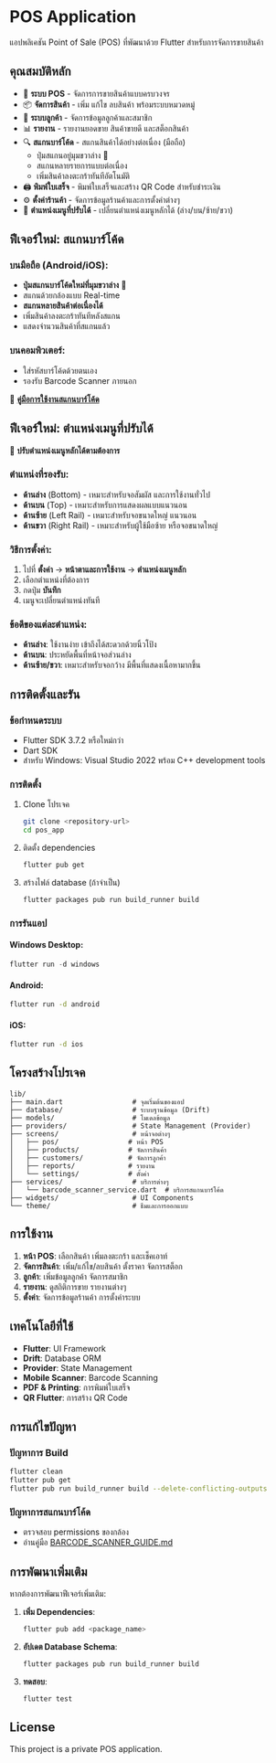 # POS Application

แอปพลิเคชัน Point of Sale (POS) ที่พัฒนาด้วย Flutter สำหรับการจัดการขายสินค้า

## คุณสมบัติหลัก

- 🛒 **ระบบ POS** - จัดการการขายสินค้าแบบครบวงจร
- 📦 **จัดการสินค้า** - เพิ่ม แก้ไข ลบสินค้า พร้อมระบบหมวดหมู่
- 👥 **ระบบลูกค้า** - จัดการข้อมูลลูกค้าและสมาชิก
- 📊 **รายงาน** - รายงานยอดขาย สินค้าขายดี และสต็อกสินค้า
- 🔍 **สแกนบาร์โค้ด** - สแกนสินค้าได้อย่างต่อเนื่อง (มือถือ) 
  - ปุ่มสแกนอยู่มุมขวาล่าง 🎯
  - สแกนหลายรายการแบบต่อเนื่อง
  - เพิ่มสินค้าลงตะกร้าทันทีอัตโนมัติ
- 🖨️ **พิมพ์ใบเสร็จ** - พิมพ์ใบเสร็จและสร้าง QR Code สำหรับชำระเงิน
- ⚙️ **ตั้งค่าร้านค้า** - จัดการข้อมูลร้านค้าและการตั้งค่าต่างๆ
- 🧭 **ตำแหน่งเมนูที่ปรับได้** - เปลี่ยนตำแหน่งเมนูหลักได้ (ล่าง/บน/ซ้าย/ขวา)

## ฟีเจอร์ใหม่: สแกนบาร์โค้ด

### บนมือถือ (Android/iOS):
- **ปุ่มสแกนบาร์โค้ดใหม่ที่มุมขวาล่าง** 🎯
- สแกนด้วยกล้องแบบ Real-time
- **สแกนหลายสินค้าต่อเนื่องได้**
- เพิ่มสินค้าลงตะกร้าทันทีหลังสแกน
- แสดงจำนวนสินค้าที่สแกนแล้ว

### บนคอมพิวเตอร์:
- ใส่รหัสบาร์โค้ดด้วยตนเอง
- รองรับ Barcode Scanner ภายนอก

📖 **[คู่มือการใช้งานสแกนบาร์โค้ด](BARCODE_SCANNER_GUIDE.md)**

## ฟีเจอร์ใหม่: ตำแหน่งเมนูที่ปรับได้

🧭 **ปรับตำแหน่งเมนูหลักได้ตามต้องการ**

### ตำแหน่งที่รองรับ:
- **ด้านล่าง** (Bottom) - เหมาะสำหรับจอสัมผัส และการใช้งานทั่วไป
- **ด้านบน** (Top) - เหมาะสำหรับการแสดงผลแบบแนวนอน
- **ด้านซ้าย** (Left Rail) - เหมาะสำหรับจอขนาดใหญ่ แนวนอน
- **ด้านขวา** (Right Rail) - เหมาะสำหรับผู้ใช้มือซ้าย หรือจอขนาดใหญ่

### วิธีการตั้งค่า:
1. ไปที่ **ตั้งค่า** → **หน้าตาและการใช้งาน** → **ตำแหน่งเมนูหลัก**
2. เลือกตำแหน่งที่ต้องการ
3. กดปุ่ม **บันทึก**
4. เมนูจะเปลี่ยนตำแหน่งทันที

### ข้อดีของแต่ละตำแหน่ง:
- **ด้านล่าง**: ใช้งานง่าย เข้าถึงได้สะดวกด้วยนิ้วโป้ง
- **ด้านบน**: ประหยัดพื้นที่หน้าจอส่วนล่าง
- **ด้านซ้าย/ขวา**: เหมาะสำหรับจอกว้าง มีพื้นที่แสดงเนื้อหามากขึ้น

## การติดตั้งและรัน

### ข้อกำหนดระบบ
- Flutter SDK 3.7.2 หรือใหม่กว่า
- Dart SDK
- สำหรับ Windows: Visual Studio 2022 พร้อม C++ development tools

### การติดตั้ง
1. Clone โปรเจค
   ```bash
   git clone <repository-url>
   cd pos_app
   ```

2. ติดตั้ง dependencies
   ```bash
   flutter pub get
   ```

3. สร้างไฟล์ database (ถ้าจำเป็น)
   ```bash
   flutter packages pub run build_runner build
   ```

### การรันแอป

#### Windows Desktop:
```powershell
flutter run -d windows
```

#### Android:
```bash
flutter run -d android
```

#### iOS:
```bash
flutter run -d ios
```

## โครงสร้างโปรเจค

```
lib/
├── main.dart                 # จุดเริ่มต้นของแอป
├── database/                 # ระบบฐานข้อมูล (Drift)
├── models/                   # โมเดลข้อมูล
├── providers/                # State Management (Provider)
├── screens/                  # หน้าจอต่างๆ
│   ├── pos/                 # หน้า POS
│   ├── products/            # จัดการสินค้า
│   ├── customers/           # จัดการลูกค้า
│   ├── reports/             # รายงาน
│   └── settings/            # ตั้งค่า
├── services/                 # บริการต่างๆ
│   └── barcode_scanner_service.dart  # บริการสแกนบาร์โค้ด
├── widgets/                  # UI Components
└── theme/                    # ธีมและการออกแบบ
```

## การใช้งาน

1. **หน้า POS**: เลือกสินค้า เพิ่มลงตะกร้า และเช็คเอาท์
2. **จัดการสินค้า**: เพิ่ม/แก้ไข/ลบสินค้า ตั้งราคา จัดการสต็อก
3. **ลูกค้า**: เพิ่มข้อมูลลูกค้า จัดการสมาชิก
4. **รายงาน**: ดูสถิติการขาย รายงานต่างๆ
5. **ตั้งค่า**: จัดการข้อมูลร้านค้า การตั้งค่าระบบ

## เทคโนโลยีที่ใช้

- **Flutter**: UI Framework
- **Drift**: Database ORM
- **Provider**: State Management
- **Mobile Scanner**: Barcode Scanning
- **PDF & Printing**: การพิมพ์ใบเสร็จ
- **QR Flutter**: การสร้าง QR Code

## การแก้ไขปัญหา

### ปัญหาการ Build
```bash
flutter clean
flutter pub get
flutter pub run build_runner build --delete-conflicting-outputs
```

### ปัญหาการสแกนบาร์โค้ด
- ตรวจสอบ permissions ของกล้อง
- อ่านคู่มือ [BARCODE_SCANNER_GUIDE.md](BARCODE_SCANNER_GUIDE.md)

## การพัฒนาเพิ่มเติม

หากต้องการพัฒนาฟีเจอร์เพิ่มเติม:

1. **เพิ่ม Dependencies**:
   ```bash
   flutter pub add <package_name>
   ```

2. **อัปเดต Database Schema**:
   ```bash
   flutter packages pub run build_runner build
   ```

3. **ทดสอบ**:
   ```bash
   flutter test
   ```

## License

This project is a private POS application.
